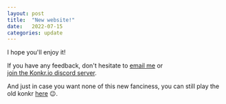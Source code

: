 ```yaml
---
layout: post
title:  "New website!"
date:   2022-07-15
categories: update
---
```


I hope you'll enjoy it!

If you have any feedback, don't hesitate to <a href="mailto:dev@konkr.io" target="_blank">email me</a>
or<br/> <a href="https://discord.com/invite/C9HucB9arH" target="_blank">join the Konkr.io discord server</a>.

And just in case you want none of this new fanciness, you can still play the old konkr [here](/legacy) 😉.

